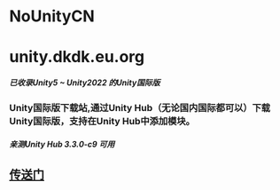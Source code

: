 # NoUnityCN

# unity.dkdk.eu.org

***已收录Unity5 ~ Unity2022 的Unity国际版***

### Unity国际版下载站,通过Unity Hub（无论国内国际都可以）下载Unity国际版，支持在Unity Hub中添加模块。

##### 亲测Unity Hub 3.3.0-c9 可用

## [传送门](https://unity.dkdk.eu.org)


